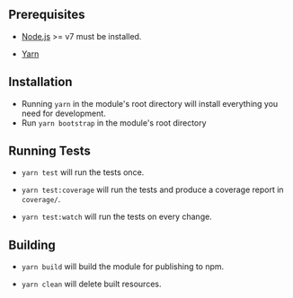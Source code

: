 ## Prerequisites

- [Node.js](http://nodejs.org/) >= v7 must be installed.

- [Yarn](https://yarnpkg.com/en/docs/install)

## Installation

- Running `yarn` in the module's root directory will install everything you need for development.
- Run `yarn bootstrap` in the module's root directory

## Running Tests

- `yarn test` will run the tests once.

- `yarn test:coverage` will run the tests and produce a coverage report in `coverage/`.

- `yarn test:watch` will run the tests on every change.

## Building

- `yarn build` will build the module for publishing to npm.

- `yarn clean` will delete built resources.
